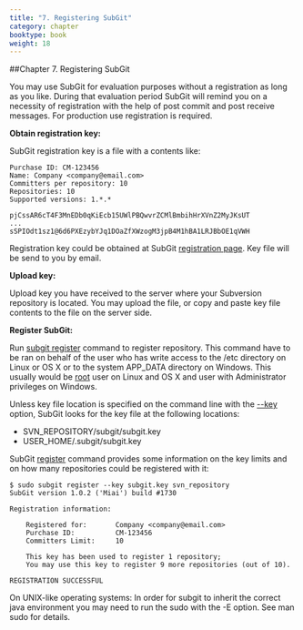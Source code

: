 ```yaml
---
title: "7. Registering SubGit"
category: chapter
booktype: book
weight: 18
---
```

##Chapter 7. Registering SubGit

You may use SubGit for evaluation purposes without a registration as long as you like. During that evaluation period SubGit will remind you on a necessity of registration with the help of post commit and post receive messages. For production use registration is required.

**Obtain registration key:**

SubGit registration key is a file with a contents like:

    Purchase ID: CM-123456
    Name: Company <company@email.com>
    Committers per repository: 10
    Repositories: 10
    Supported versions: 1.*.*

    pjCssAR6cT4F3MnEDb0qKiEcb15UWlPBQwvrZCMlBmbihHrXVnZ2MyJKsUT
    ...
    sSPIOdt1sz1@6d6PXEzybYJq1DOaZfXWzogM3jpB4M1hBA1LRJBbOE1qVWH

Registration key could be obtained at SubGit [registration page](http://subgit.com/register). Key file will be send to you by email.

**Upload key:**

Upload key you have received to the server where your Subversion repository is located. You may upload the file, or copy and paste key file contents to the file on the server side.

**Register SubGit:**

Run [subgit register](high) command to register repository. This command have to be ran on behalf of the user who has write access to the /etc directory on Linux or OS X or to the system APP\_DATA directory on Windows. This usually would be [root](high) user on Linux and OS X and user with Administrator privileges on Windows.

Unless key file location is specified on the command line with the [--key](high) option, SubGit looks for the key file at the following locations:

+ SVN_REPOSITORY/subgit/subgit.key
+ USER_HOME/.subgit/subgit.key

SubGit [register](high) command provides some information on the key limits and on how many repositories could be registered with it:

    $ sudo subgit register --key subgit.key svn_repository
    SubGit version 1.0.2 ('Miai') build #1730

    Registration information:

        Registered for:       Company <company@email.com>
        Purchase ID:          CM-123456
        Committers Limit:     10

        This key has been used to register 1 repository;
        You may use this key to register 9 more repositories (out of 10).

    REGISTRATION SUCCESSFUL

On UNIX-like operating systems: In order for subgit to inherit the correct java environment you may need to run the sudo with the -E option. See man sudo for details.
